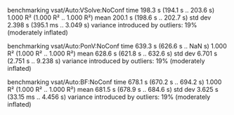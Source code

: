 benchmarking vsat/Auto:VSolve:NoConf
time                 198.3 s    (194.1 s .. 203.6 s)
                     1.000 R²   (1.000 R² .. 1.000 R²)
mean                 200.1 s    (198.6 s .. 202.7 s)
std dev              2.398 s    (395.1 ms .. 3.049 s)
variance introduced by outliers: 19% (moderately inflated)

benchmarking vsat/Auto:PonV:NoConf
time                 639.3 s    (626.6 s .. NaN s)
                     1.000 R²   (1.000 R² .. 1.000 R²)
mean                 628.6 s    (621.8 s .. 632.6 s)
std dev              6.701 s    (2.751 s .. 9.238 s)
variance introduced by outliers: 19% (moderately inflated)

benchmarking vsat/Auto:BF:NoConf
time                 678.1 s    (670.2 s .. 694.2 s)
                     1.000 R²   (1.000 R² .. 1.000 R²)
mean                 681.5 s    (678.9 s .. 684.6 s)
std dev              3.625 s    (33.15 ms .. 4.456 s)
variance introduced by outliers: 19% (moderately inflated)
